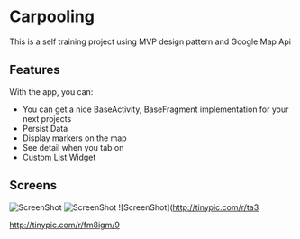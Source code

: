 # Carpooling
This is a self training project using MVP design pattern and Google Map Api

## Features

With the app, you can:
* You can get a nice BaseActivity, BaseFragment implementation for your next projects
* Persist Data
* Display markers on the map
* See detail when you tab on
* Custom List Widget


## Screens
![ScreenShot](http://tinypic.com/r/suv9nb/9)
![ScreenShot](http://tinypic.com/r/ta3edg/9)
![ScreenShot](http://tinypic.com/r/ta3


http://tinypic.com/r/fm8igm/9

